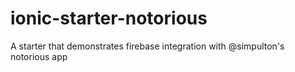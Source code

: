 # ionic-starter-notorious
A starter that demonstrates firebase integration with @simpulton's notorious app
